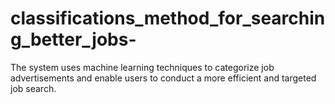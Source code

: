 # classifications_method_for_searching_better_jobs-
The system uses machine learning techniques to categorize job advertisements and enable users to conduct a more efficient and targeted job search.

